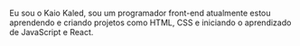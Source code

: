Eu sou o Kaio Kaled, sou um programador front-end atualmente estou aprendendo e criando projetos como HTML, CSS e iniciando o aprendizado de JavaScript e React.
